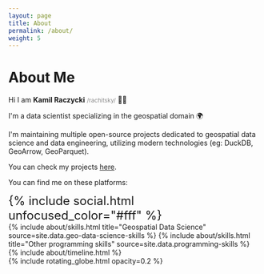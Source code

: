 ```yaml
---
layout: page
title: About
permalink: /about/
weight: 5
---
```


# **About Me**

Hi I am **Kamil Raczycki** <small style="opacity: 0.5">/rachitsky/</small> 👋🏻<br>

I'm a data scientist specializing in the geospatial domain 🌍<br>

I'm maintaining multiple open-source projects dedicated to geospatial data science and data engineering, utilizing modern technologies (eg: DuckDB, GeoArrow, GeoParquet).<br>

You can check my projects <a href="/projects/">here</a>.

You can find me on these platforms:

<div class="row" style="font-size: x-large;">
{% include social.html unfocused_color="#fff" %}
</div>

<div class="row">
{% include about/skills.html title="Geospatial Data Science" source=site.data.geo-data-science-skills %}
{% include about/skills.html title="Other programming skills" source=site.data.programming-skills %}
</div>

<div class="row">
{% include about/timeline.html %}
</div>
{% include rotating_globe.html opacity=0.2 %}
